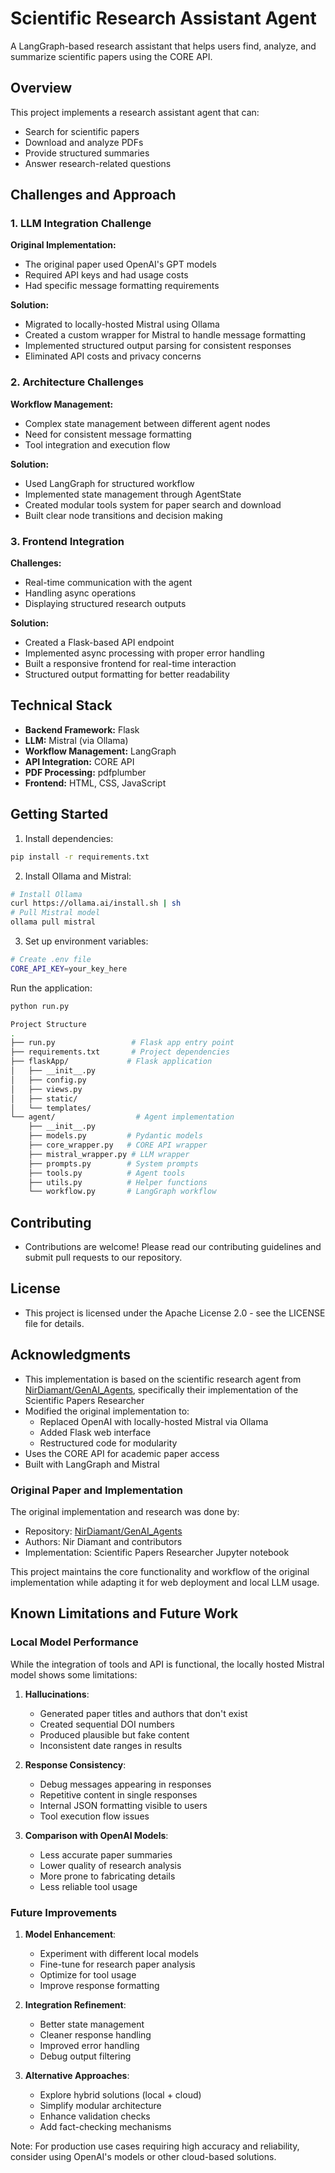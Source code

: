 # Scientific Research Assistant Agent

A LangGraph-based research assistant that helps users find, analyze, and summarize scientific papers using the CORE API.

## Overview

This project implements a research assistant agent that can:
- Search for scientific papers
- Download and analyze PDFs
- Provide structured summaries
- Answer research-related questions

## Challenges and Approach

### 1. LLM Integration Challenge

**Original Implementation:**
- The original paper used OpenAI's GPT models
- Required API keys and had usage costs
- Had specific message formatting requirements

**Solution:**
- Migrated to locally-hosted Mistral using Ollama
- Created a custom wrapper for Mistral to handle message formatting
- Implemented structured output parsing for consistent responses
- Eliminated API costs and privacy concerns

### 2. Architecture Challenges

**Workflow Management:**
- Complex state management between different agent nodes
- Need for consistent message formatting
- Tool integration and execution flow

**Solution:**
- Used LangGraph for structured workflow
- Implemented state management through AgentState
- Created modular tools system for paper search and download
- Built clear node transitions and decision making

### 3. Frontend Integration

**Challenges:**
- Real-time communication with the agent
- Handling async operations
- Displaying structured research outputs

**Solution:**
- Created a Flask-based API endpoint
- Implemented async processing with proper error handling
- Built a responsive frontend for real-time interaction
- Structured output formatting for better readability

## Technical Stack

- **Backend Framework:** Flask
- **LLM:** Mistral (via Ollama)
- **Workflow Management:** LangGraph
- **API Integration:** CORE API
- **PDF Processing:** pdfplumber
- **Frontend:** HTML, CSS, JavaScript

## Getting Started

1. Install dependencies:
```bash
pip install -r requirements.txt
```
2. Install Ollama and Mistral:
```bash
# Install Ollama
curl https://ollama.ai/install.sh | sh
# Pull Mistral model
ollama pull mistral
```
3. Set up environment variables:
```bash
# Create .env file
CORE_API_KEY=your_key_here
```
Run the application:
```bash
python run.py
```
```bash
Project Structure
.
├── run.py                 # Flask app entry point
├── requirements.txt       # Project dependencies
├── flaskApp/             # Flask application
│   ├── __init__.py
│   ├── config.py
│   ├── views.py
│   ├── static/
│   └── templates/
└── agent/                  # Agent implementation
    ├── __init__.py
    ├── models.py         # Pydantic models
    ├── core_wrapper.py   # CORE API wrapper
    ├── mistral_wrapper.py # LLM wrapper
    ├── prompts.py        # System prompts
    ├── tools.py          # Agent tools
    ├── utils.py          # Helper functions
    └── workflow.py       # LangGraph workflow
```

## Contributing
- Contributions are welcome! Please read our contributing guidelines and submit pull requests to our repository.

## License
- This project is licensed under the Apache License 2.0 - see the LICENSE file for details.


## Acknowledgments

- This implementation is based on the scientific research agent from [NirDiamant/GenAI_Agents](https://github.com/NirDiamant/GenAI_Agents), specifically their implementation of the Scientific Papers Researcher
- Modified the original implementation to:
  - Replaced OpenAI with locally-hosted Mistral via Ollama
  - Added Flask web interface
  - Restructured code for modularity
- Uses the CORE API for academic paper access
- Built with LangGraph and Mistral

### Original Paper and Implementation
The original implementation and research was done by:
- Repository: [NirDiamant/GenAI_Agents](https://github.com/NirDiamant/GenAI_Agents)
- Authors: Nir Diamant and contributors
- Implementation: Scientific Papers Researcher Jupyter notebook

This project maintains the core functionality and workflow of the original implementation while adapting it for web deployment and local LLM usage.

## Known Limitations and Future Work

### Local Model Performance

While the integration of tools and API is functional, the locally hosted Mistral model shows some limitations:

1. **Hallucinations**:
   - Generated paper titles and authors that don't exist
   - Created sequential DOI numbers
   - Produced plausible but fake content
   - Inconsistent date ranges in results

2. **Response Consistency**:
   - Debug messages appearing in responses
   - Repetitive content in single responses
   - Internal JSON formatting visible to users
   - Tool execution flow issues

3. **Comparison with OpenAI Models**:
   - Less accurate paper summaries
   - Lower quality of research analysis
   - More prone to fabricating details
   - Less reliable tool usage

### Future Improvements

1. **Model Enhancement**:
   - Experiment with different local models
   - Fine-tune for research paper analysis
   - Optimize for tool usage
   - Improve response formatting

2. **Integration Refinement**:
   - Better state management
   - Cleaner response handling
   - Improved error handling
   - Debug output filtering

3. **Alternative Approaches**:
   - Explore hybrid solutions (local + cloud)
   - Simplify modular architecture
   - Enhance validation checks
   - Add fact-checking mechanisms

Note: For production use cases requiring high accuracy and reliability, consider using OpenAI's models or other cloud-based solutions.